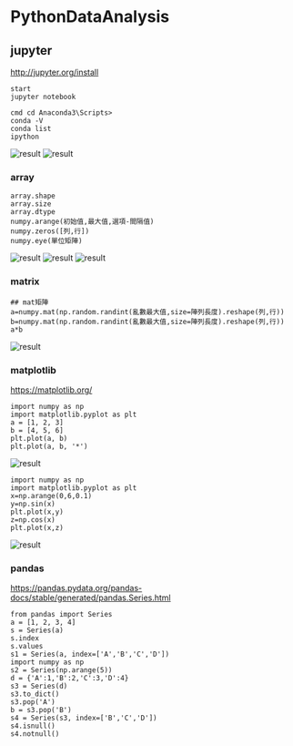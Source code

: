 # PythonDataAnalysis

## jupyter
http://jupyter.org/install
```
start 
jupyter notebook

cmd cd Anaconda3\Scripts>
conda -V
conda list
ipython
```
![result](pic/conda-v.png)
![result](pic/conda%20list.png)

### array
```
array.shape
array.size
array.dtype
numpy.arange(初始值,最大值,選項-間隔值)
numpy.zeros([列,行])
numpy.eye(單位矩陣)
```
![result](pic/python_array.PNG)
![result](pic/python_array2.PNG)
![result](pic/python_array3.PNG)

### matrix
```
## mat矩陣
a=numpy.mat(np.random.randint(亂數最大值,size=陣列長度).reshape(列,行))
b=numpy.mat(np.random.randint(亂數最大值,size=陣列長度).reshape(列,行))
a*b
```
![result](pic/matrix.PNG)

### matplotlib
https://matplotlib.org/
```
import numpy as np
import matplotlib.pyplot as plt
a = [1, 2, 3]
b = [4, 5, 6]
plt.plot(a, b)
plt.plot(a, b, '*')
```
![result](pic/plot.PNG)
```
import numpy as np
import matplotlib.pyplot as plt
x=np.arange(0,6,0.1)
y=np.sin(x)
plt.plot(x,y)
z=np.cos(x)
plt.plot(x,z)
```
![result](pic/plot2.PNG)

### pandas
https://pandas.pydata.org/pandas-docs/stable/generated/pandas.Series.html
```
from pandas import Series
a = [1, 2, 3, 4]
s = Series(a)
s.index
s.values
s1 = Series(a, index=['A','B','C','D'])
import numpy as np
s2 = Series(np.arange(5))
d = {'A':1,'B':2,'C':3,'D':4}
s3 = Series(d)
s3.to_dict()
s3.pop('A')
b = s3.pop('B')
s4 = Series(s3, index=['B','C','D'])
s4.isnull()
s4.notnull()
```
